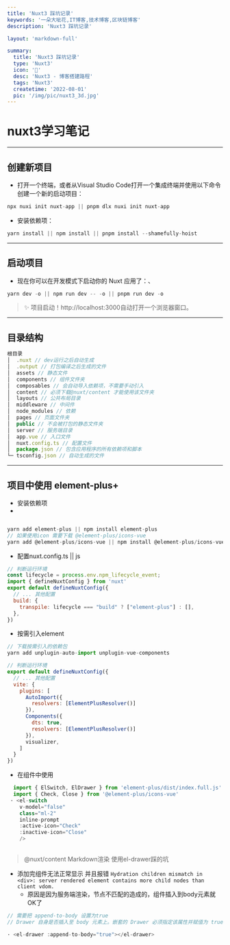 ```yaml
---
title: 'Nuxt3 踩坑记录'
keywords: '一朵大呲花,IT博客,技术博客,区块链博客'
description: 'Nuxt3 踩坑记录'

layout: 'markdown-full'

summary:
  title: 'Nuxt3 踩坑记录'
  type: 'Nuxt3'
  icon: '🍉'
  desc: 'Nuxt3 - 博客搭建路程'
  tags: 'Nuxt3'
  createtime: '2022-08-01'
  pic: '/img/pic/nuxt3_3d.jpg'
---
```


# nuxt3学习笔记

---
## 创建新项目

- 打开一个终端，或者从Visual Studio Code打开一个集成终端并使用以下命令创建一个新的启动项目：

``` javascript
npx nuxi init nuxt-app || pnpm dlx nuxi init nuxt-app
```

- 安装依赖项：

``` javascript
yarn install || npm install || pnpm install --shamefully-hoist
```

---

## 启动项目
- 现在你可以在开发模式下启动你的 Nuxt 应用了：、

``` javascript
yarn dev -o || npm run dev -- -o || pnpm run dev -o
```
> ✨ 项目启动！http://localhost:3000自动打开一个浏览器窗口。

---

## 目录结构

``` javascript
根目录
│  .nuxt // dev运行之后自动生成
│  .output // 打包编译之后生成的文件
│  assets // 静态文件
│  components // 组件文件夹
│  composables // 会自动导入依赖项，不需要手动引入
│  content // 必须下载@nuxt/content 才能使用该文件夹
│  layouts // 公共布局目录
│  middleware // 中间件
│  node_modules // 依赖
│  pages // 页面文件夹
│  public // 不会被打包的静态文件夹
│  server // 服务端目录
│  app.vue // 入口文件
│  nuxt.config.ts // 配置文件
│  package.json // 包含应用程序的所有依赖项和脚本
└─ tsconfig.json // 自动生成的文件
```

---
## 项目中使用 element-plus+

- 安装依赖项
- 
```javascript

yarn add element-plus || npm install element-plus
// 如果使用icon 需要下载 @element-plus/icons-vue
yarn add @element-plus/icons-vue || npm install @element-plus/icons-vue
```

- 配置nuxt.config.ts || js

```javascript
// 判断运行环境
const lifecycle = process.env.npm_lifecycle_event;
import { defineNuxtConfig } from 'nuxt'
export default defineNuxtConfig({
  // ... 其他配置
  build: {
    transpile: lifecycle === "build" ? ["element-plus"] : [],
  },
})
```

- 按需引入element

```javascript
// 下载按需引入的依赖包
yarn add unplugin-auto-import unplugin-vue-components

// 判断运行环境
export default defineNuxtConfig({
  // ... 其他配置
  vite: {
    plugins: [
      AutoImport({
        resolvers: [ElementPlusResolver()]
      }),
      Components({
        dts: true,
        resolvers: [ElementPlusResolver()]
      }),
      visualizer,
    ]
  }
})
```
 - 在组件中使用
  ```javascript
    import { ElSwitch, ElDrawer } from 'element-plus/dist/index.full.js'
    import { Check, Close } from '@element-plus/icons-vue'
   · <el-switch
      v-model="false"
      class="ml-2"
      inline-prompt
      :active-icon="Check"
      :inactive-icon="Close"
      /> 
    
  ```
> @nuxt/content Markdown渲染 使用el-drawer踩的坑

- 添加完组件无法正常显示 并且报错 `Hydration children mismatch in <div>: server rendered element contains more child nodes than client vdom.`
  - 原因是因为服务端渲染，节点不匹配的造成的，组件插入到body元素就OK了
```javascript
// 需要把 append-to-body 设置为true
// Drawer 自身是否插入至 body 元素上。嵌套的 Drawer 必须指定该属性并赋值为 true

· <el-drawer :append-to-body="true"></el-drawer>

```





